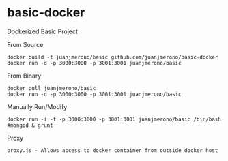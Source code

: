basic-docker
============

Dockerized Basic Project

From Source

	docker build -t juanjmerono/basic github.com/juanjmerono/basic-docker
	docker run -d -p 3000:3000 -p 3001:3001 juanjmerono/basic
	
From Binary

	docker pull juanjmerono/basic
	docker run -d -p 3000:3000 -p 3001:3001 juanjmerono/basic

Manually Run/Modify

	docker run -i -t -p 3000:3000 -p 3001:3001 juanjmerono/basic /bin/bash
	#mongod & grunt
	
Proxy

	proxy.js - Allows access to docker container from outside docker host
	